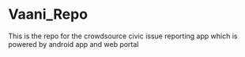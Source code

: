 # Vaani_Repo
This is the repo for the crowdsource civic issue reporting app which is powered by android app and web portal
